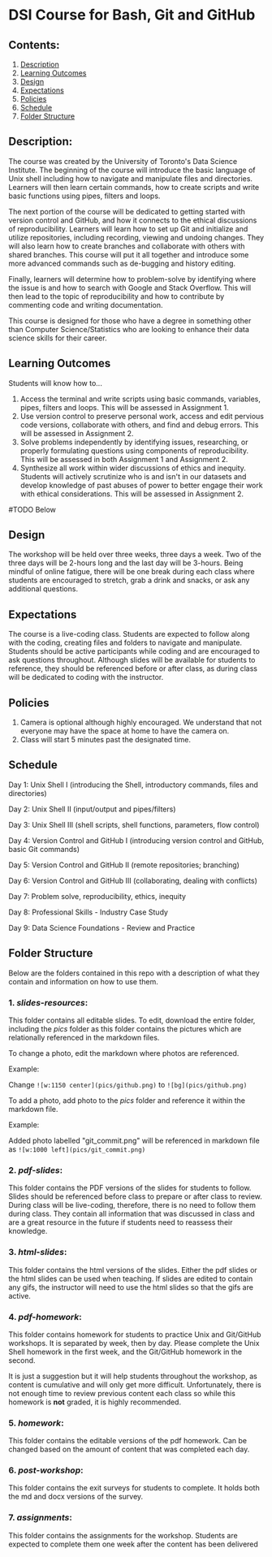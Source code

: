 # DSI Course for Bash, Git and GitHub

## Contents:
1. [Description](https://github.com/rachaellam/dsi-workshop#description)
2. [Learning Outcomes](https://github.com/rachaellam/dsi-workshop#learning-outcomes)
3. [Design](https://github.com/rachaellam/dsi-workshop#design)
4. [Expectations](https://github.com/rachaellam/dsi-workshop#expectations)
5. [Policies](https://github.com/rachaellam/dsi-workshop#policies)
6. [Schedule](https://github.com/rachaellam/dsi-workshop#schedule)
7. [Folder Structure](https://github.com/rachaellam/dsi-workshop#folder-structure)

## Description:
The course was created by the University of Toronto's Data Science Institute. The beginning of the course will introduce the basic language of Unix shell including how to navigate and manipulate files and directories. Learners will then learn certain commands, how to create scripts and write basic functions using pipes, filters and loops. 

The next portion of the course will be dedicated to getting started with version control and GitHub, and how it connects to the ethical discussions of reproducibility. Learners will learn how to set up Git and initialize and utilize repositories, including recording, viewing and undoing changes. They will also learn how to create branches and collaborate with others with shared branches. This course will put it all together and introduce some more advanced commands such as de-bugging and history editing.

Finally, learners will determine how to problem-solve by identifying where the issue is and how to search with Google and Stack Overflow. This will then lead to the topic of reproducibility and how to contribute by commenting code and writing documentation.

This course is designed for those who have a degree in something other than Computer Science/Statistics who are looking to enhance their data science skills for their career.

## Learning Outcomes
Students will know how to...
1. Access the terminal and write scripts using basic commands, variables, pipes, filters and loops. This will be assessed in Assignment 1.
2. Use version control to preserve personal work, access and edit pervious code versions, collaborate with others, and find and debug errors. This will be assessed in Assignment 2.
3. Solve problems independently by identifying issues, researching, or properly formulating questions using components of reproducibility. This will be assessed in both Assignment 1 and Assignment 2.
4. Synthesize all work within wider discussions of ethics and inequity. Students will actively scrutinize who is and isn't in our datasets and develop knowledge of past abuses of power to better engage their work with ethical considerations. This will be assessed in Assignment 2.

#TODO Below

## Design
The workshop will be held over three weeks, three days a week. Two of the three days will be 2-hours long and the last day will be 3-hours. Being mindful of online fatigue, there will be one break during each class where students are encouraged to stretch, grab a drink and snacks, or ask any additional questions.

## Expectations
The course is a live-coding class. Students are expected to follow along with the coding, creating files and folders to navigate and manipulate. Students should be active participants while coding and are encouraged to ask questions throughout. Although slides will be available for students to reference, they should be referenced before or after class, as during class will be dedicated to coding with the instructor.

## Policies
1. Camera is optional although highly encouraged. We understand that not everyone may have the space at home to have the camera on.
2. Class will start 5 minutes past the designated time.

## Schedule
Day 1: Unix Shell I (introducing the Shell, introductory commands, files and directories)

Day 2: Unix Shell II (input/output and pipes/filters)

Day 3: Unix Shell III (shell scripts, shell functions, parameters, flow control)

Day 4: Version Control and GitHub I (introducing version control and GitHub, basic Git commands)

Day 5: Version Control and GitHub II (remote repositories; branching)

Day 6: Version Control and GitHub III (collaborating, dealing with conflicts)

Day 7: Problem solve, reproducibility, ethics, inequity

Day 8: Professional Skills - Industry Case Study

Day 9: Data Science Foundations - Review and Practice

## Folder Structure
Below are the folders contained in this repo with a description of what they contain and information on how to use them.

### 1. *slides-resources*:
This folder contains all editable slides. To edit, download the entire folder, including the *pics* folder as this folder contains the pictures which are relationally referenced in the markdown files.

To change a photo, edit the markdown where photos are referenced.

Example: 

Change `![w:1150 center](pics/github.png)` to `![bg](pics/github.png)`

To add a photo, add photo to the *pics* folder and reference it within the markdown file.

Example:

Added photo labelled "git_commit.png" will be referenced in markdown file as `![w:1000 left](pics/git_commit.png)`

### 2. *pdf-slides*:
This folder contains the PDF versions of the slides for students to follow. Slides should be referenced before class to prepare or after class to review. During class will be live-coding, therefore, there is no need to follow them during class. They contain all information that was discussed in class and are a great resource in the future if students need to reassess their knowledge.

### 3. *html-slides*:
This folder contains the html versions of the slides. Either the pdf slides or the html slides can be used when teaching. If slides are edited to contain any gifs, the instructor will need to use the html slides so that the gifs are active.

### 4. *pdf-homework*:
This folder contains homework for students to practice Unix and Git/GitHub workshops. It is separated by week, then by day. Please complete the Unix Shell homework in the first week, and the Git/GitHub homework in the second.

It is just a suggestion but it will help students throughout the workshop, as content is cumulative and will only get more difficult. Unfortunately, there is not enough time to review previous content each class so while this homework is **not** graded, it is highly recommended.

### 5. *homework*:
This folder contains the editable versions of the pdf homework. Can be changed based on the amount of content that was completed each day.

### 6. *post-workshop*:
This folder contains the exit surveys for students to complete. It holds both the md and docx versions of the survey.

### 7. *assignments*:
This folder contains the assignments for the workshop. Students are expected to complete them one week after the content has been delivered
